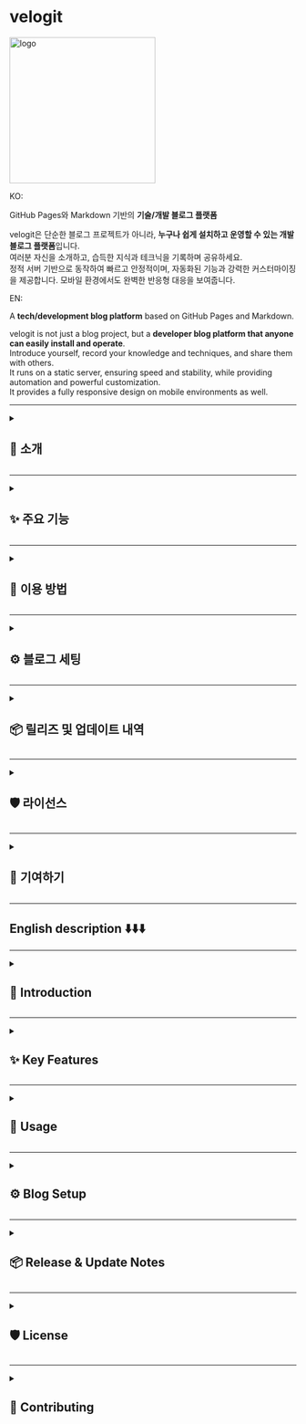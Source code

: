 # velogit

<img width="256" height="256" alt="logo" src="https://github.com/user-attachments/assets/149afc7b-4711-43db-a87d-88b56840b0ef" />

KO:

GitHub Pages와 Markdown 기반의 **기술/개발 블로그 플랫폼**

velogit은 단순한 블로그 프로젝트가 아니라, **누구나 쉽게 설치하고 운영할 수 있는 개발 블로그 플랫폼**입니다.  
여러분 자신을 소개하고, 습득한 지식과 테크닉을 기록하며 공유하세요.  
정적 서버 기반으로 동작하여 빠르고 안정적이며, 자동화된 기능과 강력한 커스터마이징을 제공합니다.
모바일 환경에서도 완벽한 반응형 대응을 보여줍니다.

EN:

A **tech/development blog platform** based on GitHub Pages and Markdown.

velogit is not just a blog project, but a **developer blog platform that anyone can easily install and operate**.  
Introduce yourself, record your knowledge and techniques, and share them with others.  
It runs on a static server, ensuring speed and stability, while providing automation and powerful customization.  
It provides a fully responsive design on mobile environments as well.

---

<details>
<summary><h2>🎯 소개</h2></summary>

- **플랫폼**: GitHub Pages + React + Markdown
- **특징**: 쉽고 빠른 설치, 자동화된 배포, 강력한 커스터마이징 지원
- **목표**:
    - 기술 블로그 이상의 **개인 브랜딩 도구**
    - 공부 기록, 지식 공유, 자기소개와 포트폴리오까지 한 번에 관리

</details>

---

<details>
<summary><h2>✨ 주요 기능</h2></summary>

### 🖋️ 작성 관련 기능

velogit은 단순히 Markdown을 지원하는 수준을 넘어, **개발자 친화적인 작성 도구**를 제공합니다.

- **16가지 작성 도움 기능**  
  h1~h4 자동삽입, Bold, Italic, StrikeThrough, 인용문, 리스트, 코드 블록, 링크, 이미지/동영상 삽입, keyboard 태그, mark 태그, details-summary, 표 삽입, 파일 업로드 등
- **Floating Toolbar**  
  커서 위치 근처에 툴바를 띄워, 작성 흐름이 끊기지 않도록 도와줍니다.
- **다국어 교정 + 한국어 교정 기능**
    - 영어, 일본어 등 다양한 언어 교정
    - 베타 기능이지만, 한국어 문법 교정도 자동화 가능

---

### 🎨 테마 시스템

- **15가지 기본 테마 + 1 커스텀 테마** 제공
- 각 테마는 라이트/다크 모드 지원
- 간단한 설정으로 커스텀 테마 적용 가능
- **나만의 블로그 분위기**를 만들 수 있는 강력한 커스터마이징

---

### 🧘 스트레칭 팝업

개발자라면 누구나 공감하는 문제, 바로 **장시간 앉아서 작업하는 습관**!  
velogit은 단순 블로그 이상으로 **건강까지 챙길 수 있는 스트레칭 알림**을 제공합니다.

- 스트레칭 간격 및 시간 직접 설정 가능
- 작업 중간중간 “일어나서 기지개를 켜라”는 유쾌한 리마인드

---

### 🎶 블로그 배경 음악

개발자 블로그의 딱딱함과 지루함을 없애고자,  
**개인의 취향을 담을 수 있도록 배경 음악 기능**을 제공합니다.

좋아하는 음악을 틀어놓고, 글을 쓰거나 방문자와 플레이리스트를 공유해보세요.
※ 저작권을 꼭 지켜주세요!

---

### 🪪 About 페이지

블로그는 곧 **나 자신을 보여주는 공간**입니다.

- 자기소개 및 포트폴리오 요약 가능
- 자유로운 표현 가능
- 단순 기록용 블로그가 아닌, **나를 알리는 포트폴리오 플랫폼**

---

### 🐉 블로그 성장 시각화

블로그를 운영하는 재미를 더하기 위해, 성장 요소를 게임화했습니다.

- 글 작성 수(Post 개수)에 따라 블로그가 **레벨업**
- 귀여운 아케이드풍 용 캐릭터로 성장 시각화
- **Top 3 카테고리**와 누적 게시글 수도 한눈에 확인 가능

</details>

---

<details>
<summary><h2>🚀 이용 방법</h2></summary>

### 1. 사전 준비

- Docker 설치 필요
    - macOS:
        ```bash
        brew install --cask docker
        ```
    - Windows: [Docker 공식 사이트](https://www.docker.com/get-started/)에서 다운로드

설치가 완료되면 아래 명령어로 정상 설치 여부를 확인하세요:

```bash
docker -v
docker run hello-world
```

### 2. 최초 실행

포크 후 첫 실행 시에는 아래 명령어로 Docker 이미지를 빌드하고 서버를 실행합니다:

```bash
docker compose up --build -d server
```

### 3. 개발 서버 실행

프론트엔드를 실행하려면

최초 실행 시 먼저 의존성을 설치합니다:

```bash
pnpm install
```

이후 개발 서버를 실행합니다:

```bash
pnpm run dev
```

### 4. POST 등록/삭제

- 블로그에서 새 글 작성(혹은 수정) 후 **`publish/edit` 버튼**을 누르면,  
  자동으로 **배포 스크립트 실행 코드**가 클립보드에 복사됩니다.
- 해당 코드를 **velogit 루트 폴더에서 붙여넣어 실행**하면,  
  **자동으로 GitHub Pages에 반영**됩니다.

👉 사용자는 글 작성 후 버튼을 누르고 명령어 한 줄 실행으로 `빌드 → 커밋 → 푸시 → 배포`까지 한 번에 진행됩니다.

- 글 삭제는 `velogit/posts`에서 원하는 파일을 삭제하면 됩니다.

### 5. 깃허브 페이지 설정

- 최초 글 등록을 한번 해주세요. 등록 시 gh-pages 브렌치가 자동으로 생성 및 배포됩니다.
- 이후 Settings > Pages에 들어가 아래 사진과 같이 branch를 gh-pages로 페이지를 설정해주세요.
  <img width="1239" height="596" alt="image" src="https://github.com/user-attachments/assets/a065bd1b-6057-4f0f-abc2-ec51f4317264" />
- 일반적인 주소: https://github-name.github.io/velogit

### 6. 추후 플랫폼 업데이트

velogit 원본 저장소의 최신 업데이트를 내 저장소에 반영하려면  
`upstream`을 설정하고, 주기적으로 원본을 가져와 병합해야 합니다.

```bash
git remote add upstream https://github.com/author/velogit.git
```

로 원본 저장소와 원격 설정을 하고 업데이트 내용이 있다면

```bash
	1.	git fetch upstream
	2.	git merge upstream/master
	3.	git push origin master
```

로 반영해주시며 됩니다.

</details>

---

<details>
<summary><h2>⚙️ 블로그 세팅</h2></summary>

아래 설정은 Velogit을 처음 사용할 때 반드시 진행해야 하는 필수 세팅입니다.

---

### 1. 테마 설정

- 경로: `velogit/public/images/system/themes`
- `custom.png`, `custom-header.png` 파일을 원하는 이미지로 교체하세요.
- **권장사항**:

    - Header 이미지는 **21:9 비율**을 권장합니다.
    - 이미지 중앙에는 복잡한 요소가 없는 것을 추천합니다.

- 추가 설정 (색상):

    - `velogit/index.css` 에서 `.theme-custom` 과 `.theme-custom.dark` 의 색상 값을 기호에 맞게 수정하면  
      **라이트/다크 모드의 색상 테마**를 자유롭게 변경할 수 있습니다.

- 추가 설정 (기본 테마 지정):

    - 기본 진입 시 적용될 테마를 바꾸고 싶다면  
      `velogit/src/components/common/layout/footer/ThemeSelectorModal.tsx` 에서 아래 코드를 수정하세요.

        ```ts
        // before
        const [currentTheme, setCurrentTheme] = useState<string>('default');

        // after (예: 기본 테마를 'sakura'로)
        const [currentTheme, setCurrentTheme] = useState<string>('sakura');
        ```

    - **중요:** 기본 테마는 최초 진입 시 적용되는 초기값일 뿐이며,  
      이후 사용자가 테마를 변경하면 **로컬스토리지의 마지막 테마 값**이 항상 우선됩니다.
      즉, 방문자가 이전에 선택했던 테마가 있다면 그 값이 자동으로 적용됩니다.

---

### 2. 블로그 헤더 설명글

- 경로: `velogit/src/data/home.ts`
- 수정할 항목:
    - `profileImgPath` : 프로필 이미지 경로
    - `blogOwnerDesc` : 블로그 소유자 설명
    - `blogDesc` : 블로그 소개글

➡️ 이 데이터들은 **홈 화면 블로그 대문**을 꾸며줍니다.  
여러분의 프로필 이미지와 간단한 블로그 설명글을 넣어주세요.

---

### 3. 블로그 배경 음악

- 경로: `velogit/src/assets/audio`
- 배경 음악으로 사용할 `mp3` 파일을 추가하세요.
- 여러 개의 파일을 넣으면 **자동으로 랜덤 재생**됩니다. 🎶

---

### 4. About 페이지

- 경로: `velogit/src/pages/AboutPage.tsx`
- **자유롭게 커스터마이징** 가능:
    - 직접 코드를 작성해도 되고
    - 제공된 템플릿의 텍스트만 수정해도 됩니다.
- 자기소개 및 포트폴리오를 소개하는 용도로 꾸며주세요.

---

### 5. 오픈그래프 설정

- 경로: `velogit/index.html`
- `letYuchan` 이라고 적힌 부분을 **여러분의 GitHub 계정 아이디**로 바꿔주세요.

➡️ 블로그 공유 시 썸네일/메타데이터에 반영됩니다.

---

📌 위 설명은 실제 앱의 **Help 모달**에서도 확인 가능합니다.

</details>

---

<details>
<summary><h2>📦 릴리즈 및 업데이트 내역</h2></summary>

### 📌 현재 릴리즈

- **v1.0.0 (Beta)**  
  velogit의 첫 공식 배포 버전입니다.

### 📝 업데이트 내역

⏳ 앞으로의 업데이트 내역은 이곳에 계속 기록될 예정입니다.

</details>

---

<details>
<summary><h2>🛡️ 라이선스</h2></summary>

© 2025 **Velogit** — Created by **letYuchan**  
Licensed under **CC BY-NC 4.0** (Personal and Non-Commercial Use Only)

</details>

---

<details>
<summary><h2>🤝 기여하기</h2></summary>

- velogit은 더 나은 플랫폼을 지향합니다.
- 버그 제보, 기능 제안, 코드 기여 모두 환영합니다!

</details>

---

## English description ⬇️⬇️⬇️

---

<details>
<summary><h2>🎯 Introduction</h2></summary>

- **Platform**: GitHub Pages + React + Markdown
- **Features**: Easy installation, automated deployment, strong customization support
- **Goals**:
    - More than just a tech blog — a **personal branding tool**
    - Manage study notes, knowledge sharing, self-introduction, and portfolio all in one place

</details>

---

<details>
<summary><h2>✨ Key Features</h2></summary>

### 🖋️ Writing Features

velogit goes beyond basic Markdown support by providing **developer-friendly authoring tools**:

- **16 authoring helpers**  
  h1~h4 auto-insertion, Bold, Italic, StrikeThrough, Blockquotes, Lists, Code blocks, Links, Images/Videos, Keyboard tag, Mark tag, Details-Summary, Tables, File uploads, etc.
- **Floating Toolbar**  
  Appears near your cursor so you don’t break your writing flow.
- **Multilingual + Korean Grammar Correction**
    - Supports multiple languages such as English and Japanese
    - Beta: automatic Korean grammar correction

---

### 🎨 Theme System

- **15 built-in themes + 1 custom theme**
- Light/Dark mode support per theme
- Easy customization to create **your own blog vibe**

---

### 🧘 Stretching Popup

Developers often suffer from sitting too long.  
velogit goes beyond blogging by adding a **health-conscious stretching reminder**.

- Set stretching intervals and duration
- Friendly reminders to keep you moving

---

### 🎶 Blog Background Music

Break the stereotype of stiff developer blogs.  
Add **background music** to personalize your blog. 🎵

_Remember to respect copyright when using music files._

---

### 🪪 About Page

Your blog is also a **portfolio and introduction space**.

- Summarize your portfolio and self-introduction
- Customize with Markdown + HTML freely

---

### 🐉 Blog Growth Visualization

Make blogging fun with gamified growth features:

- Blog levels up based on post count
- Cute arcade-style dragon visualizes progress
- Track **Top 3 categories** and total posts at a glance

</details>

---

<details>
<summary><h2>🚀 Usage</h2></summary>

### 1. Prerequisites

Docker is required.

- macOS:
    ```bash
    brew install --cask docker
    ```
- Windows: [Docker Official Site](https://www.docker.com/get-started/)

Check installation with:

```bash
docker -v
docker run hello-world
```

### 2. First Run

After forking, build and start the Docker image:

```bash
docker compose up --build -d server
```

### 3. Start Dev Server

Run the frontend locally

When running for the first time, install dependencies:

```bash
pnpm install
```

Then, start the development server:

```bash
pnpm run dev
```

### 4. Post Publishing/Delete

- After creating/editing a post, click **`publish/edit` button**.  
  A deployment script command will be copied to your clipboard.
- Paste and execute it in the **velogit root folder** to  
  automatically deploy to GitHub Pages.

👉 With one command, you can handle `build → commit → push → deploy`.

- To delete a post, simply remove the desired file from velogit/posts.

### 5. GitHub Pages Setup

- Please register (publish) at least one post for the first time.
  When you do, the gh-pages branch will be automatically created and deployed.
- Then go to Settings > Pages in your repository and configure it as shown below, by selecting the gh-pages branch as the Pages source.
  <img width="1239" height="596" alt="image" src="https://github.com/user-attachments/assets/a065bd1b-6057-4f0f-abc2-ec51f4317264" />
- The default site address will be: https://github-username.github.io/velogit

### 6. Keeping Updated

To sync with the original repository, set `upstream` and pull updates:

```bash
git remote add upstream https://github.com/author/velogit.git
```

Then apply updates with:

```bash
git fetch upstream
git merge upstream/master
git push origin master
```

</details>

---

<details>
<summary><h2>⚙️ Blog Setup</h2></summary>

### 1. Theme Setup

- Path: `velogit/public/images/system/themes`
- Replace `custom.png` and `custom-header.png` with your own images.
- **Recommendations**:

    - Use **21:9 ratio** for the header.
    - Keep the center area clean/simple.

- Additional (Colors):  
  Edit `velogit/index.css` to change `.theme-custom` and `.theme-custom.dark` color values for Light/Dark theme customization.

- Additional (Default Theme):  
  To change the initial theme, edit:  
  `velogit/src/components/common/layout/footer/ThemeSelectorModal.tsx`

    ```ts
    // default
    const [currentTheme, setCurrentTheme] = useState<string>('default');

    // example (default theme set to 'sakura')
    const [currentTheme, setCurrentTheme] = useState<string>('sakura');
    ```

    ⚠️ Note: After first load, user theme preference is stored in **localStorage**, which always takes priority.

---

### 2. Blog Header Text

- Path: `velogit/src/data/home.ts`
- Update these values:
    - `profileImgPath`: profile image path
    - `blogOwnerDesc`: blog owner description
    - `blogDesc`: blog introduction

---

### 3. Background Music

- Path: `velogit/src/assets/audio`
- Add `.mp3` files for background music.
- Multiple files → **random shuffle playback**. 🎶

---

### 4. About Page

- Path: `velogit/src/pages/AboutPage.tsx`
- Fully customizable:
    - Write your own code
    - Or just edit template text

---

### 5. Open Graph Metadata

- Path: `velogit/index.html`
- Replace all `letYuchan` strings with your GitHub username.

➡️ Affects shared preview metadata (thumbnail/title/desc).

---

📌 These setup instructions are also available in the app’s **Help modal**.

</details>

---

<details>
<summary><h2>📦 Release & Update Notes</h2></summary>

### 📌 Current Release

- **v1.0.0 (Beta)**  
  The very first official release of velogit.

### 📝 Update History

⏳ Future updates will be continuously documented here.

</details>

---

<details>
<summary><h2>🛡️ License</h2></summary>

© 2025 **velogit** — Created by **letYuchan**  
Licensed under **CC BY-NC 4.0** (Personal and Non-Commercial Use Only)

</details>

---

<details>
<summary><h2>🤝 Contributing</h2></summary>

- velogit aims to evolve into a better platform.
- Bug reports, feature requests, and contributions are welcome!

</details>

